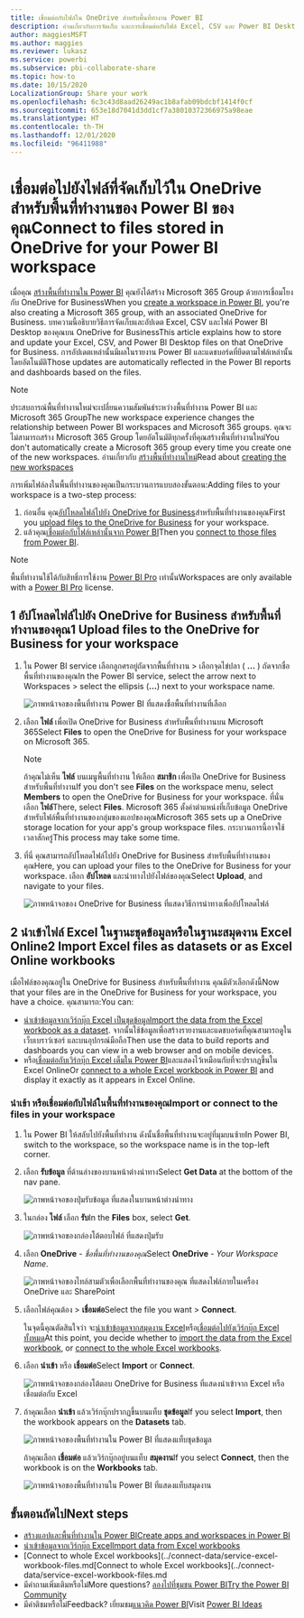 ```yaml
---
title: เชื่อมต่อกับไฟล์ใน OneDrive สำหรับพื้นที่ทำงาน Power BI
description: อ่านเกี่ยวกับการจัดเก็บ และการเชื่อมต่อกับไฟล์ Excel, CSV และ Power BI Desktop บน OneDrive สำหรับพื้นที่ทำงานของ Power BI
author: maggiesMSFT
ms.author: maggies
ms.reviewer: lukasz
ms.service: powerbi
ms.subservice: pbi-collaborate-share
ms.topic: how-to
ms.date: 10/15/2020
LocalizationGroup: Share your work
ms.openlocfilehash: 6c3c43d8aad26249ac1b8afab09bdcbf1414f0cf
ms.sourcegitcommit: 653e18d7041d3dd1cf7a38010372366975a98eae
ms.translationtype: HT
ms.contentlocale: th-TH
ms.lasthandoff: 12/01/2020
ms.locfileid: "96411988"
---
```

# <a name="connect-to-files-stored-in-onedrive-for-your-power-bi-workspace"></a><span data-ttu-id="61447-103">เชื่อมต่อไปยังไฟล์ที่จัดเก็บไว้ใน OneDrive สำหรับพื้นที่ทำงานของ Power BI ของคุณ</span><span class="sxs-lookup"><span data-stu-id="61447-103">Connect to files stored in OneDrive for your Power BI workspace</span></span>
<span data-ttu-id="61447-104">เมื่อคุณ [สร้างพื้นที่ทำงานใน Power BI](service-create-workspaces.md) คุณยังได้สร้าง Microsoft 365 Group ด้วยการเชื่อมโยงกับ OneDrive for Business</span><span class="sxs-lookup"><span data-stu-id="61447-104">When you [create a workspace in Power BI](service-create-workspaces.md), you're also creating a Microsoft 365 group, with an associated OneDrive for Business.</span></span> <span data-ttu-id="61447-105">บทความนี้อธิบายวิธีการจัดเก็บและอัปเดต Excel, CSV และไฟล์ Power BI Desktop ของคุณบน OneDrive for Business</span><span class="sxs-lookup"><span data-stu-id="61447-105">This article explains how to store and update your Excel, CSV, and Power BI Desktop files on that OneDrive for Business.</span></span> <span data-ttu-id="61447-106">การอัปเดตเหล่านั้นมีผลในรายงาน Power BI และแดชบอร์ดที่ยึดตามไฟล์เหล่านั้นโดยอัตโนมัติ</span><span class="sxs-lookup"><span data-stu-id="61447-106">Those updates are automatically reflected in the Power BI reports and dashboards based on the files.</span></span>

> [!NOTE]
> <span data-ttu-id="61447-107">ประสบการณ์พื้นที่ทำงานใหม่จะเปลี่ยนความสัมพันธ์ระหว่างพื้นที่ทำงาน Power BI และ Microsoft 365 Group</span><span class="sxs-lookup"><span data-stu-id="61447-107">The new workspace experience changes the relationship between Power BI workspaces and Microsoft 365 groups.</span></span> <span data-ttu-id="61447-108">คุณจะไม่สามารถสร้าง Microsoft 365 Group โดยอัตโนมัติทุกครั้งที่คุณสร้างพื้นที่ทำงานใหม่</span><span class="sxs-lookup"><span data-stu-id="61447-108">You don't automatically create a Microsoft 365 group every time you create one of the new workspaces.</span></span> <span data-ttu-id="61447-109">อ่านเกี่ยวกับ [สร้างพื้นที่ทำงานใหม่](service-create-the-new-workspaces.md)</span><span class="sxs-lookup"><span data-stu-id="61447-109">Read about [creating the new workspaces](service-create-the-new-workspaces.md)</span></span>

<span data-ttu-id="61447-110">การเพิ่มไฟล์ลงในพื้นที่ทำงานของคุณเป็นกระบวนการแบบสองขั้นตอน:</span><span class="sxs-lookup"><span data-stu-id="61447-110">Adding files to your workspace is a two-step process:</span></span> 

1. <span data-ttu-id="61447-111">ก่อนอื่น คุณ[อัปโหลดไฟล์ไปยัง OneDrive for Business](#1-upload-files-to-the-onedrive-for-business-for-your-workspace)สำหรับพื้นที่ทำงานของคุณ</span><span class="sxs-lookup"><span data-stu-id="61447-111">First you [upload files to the OneDrive for Business](#1-upload-files-to-the-onedrive-for-business-for-your-workspace) for your workspace.</span></span>
2. <span data-ttu-id="61447-112">แล้วคุณ[เชื่อมต่อกับไฟล์เหล่านั้นจาก Power BI](#2-import-excel-files-as-datasets-or-as-excel-online-workbooks)</span><span class="sxs-lookup"><span data-stu-id="61447-112">Then you [connect to those files from Power BI](#2-import-excel-files-as-datasets-or-as-excel-online-workbooks).</span></span>

> [!NOTE]
> <span data-ttu-id="61447-113">พื้นที่ทำงานใช้ได้กับสิทธิ์การใช้งาน [Power BI Pro](../fundamentals/service-features-license-type.md) เท่านั้น</span><span class="sxs-lookup"><span data-stu-id="61447-113">Workspaces are only available with a [Power BI Pro](../fundamentals/service-features-license-type.md) license.</span></span>
> 

## <a name="1-upload-files-to-the-onedrive-for-business-for-your-workspace"></a><span data-ttu-id="61447-114">1 อัปโหลดไฟล์ไปยัง OneDrive for Business สำหรับพื้นที่ทำงานของคุณ</span><span class="sxs-lookup"><span data-stu-id="61447-114">1 Upload files to the OneDrive for Business for your workspace</span></span>
1. <span data-ttu-id="61447-115">ใน Power BI service เลือกลูกศรอยู่ถัดจากพื้นที่ทำงาน > เลือกจุดไข่ปลา ( **...** ) ถัดจากชื่อพื้นที่ทำงานของคุณ</span><span class="sxs-lookup"><span data-stu-id="61447-115">In the Power BI service, select the arrow next to Workspaces > select the ellipsis (**…**) next to your workspace name.</span></span> 
   
   ![ภาพหน้าจอของพื้นที่ทำงาน Power BI ที่แสดงชื่อพื้นที่ทำงานที่เลือก](media/service-connect-to-files-in-app-workspace-onedrive-for-business/power-bi-app-ellipsis.png)
2. <span data-ttu-id="61447-117">เลือก **ไฟล์** เพื่อเปิด OneDrive for Business สำหรับพื้นที่ทำงานบน Microsoft 365</span><span class="sxs-lookup"><span data-stu-id="61447-117">Select **Files** to open the OneDrive for Business for your workspace on Microsoft 365.</span></span>
   
   > [!NOTE]
   > <span data-ttu-id="61447-118">ถ้าคุณไม่เห็น **ไฟล์** บนเมนูพื้นที่ทำงาน ให้เลือก **สมาชิก** เพื่อเปิด OneDrive for Business สำหรับพื้นที่ทำงาน</span><span class="sxs-lookup"><span data-stu-id="61447-118">If you don't see **Files** on the workspace menu, select **Members** to open the OneDrive for Business for your workspace.</span></span> <span data-ttu-id="61447-119">ที่นั่น เลือก **ไฟล์**</span><span class="sxs-lookup"><span data-stu-id="61447-119">There, select **Files**.</span></span> <span data-ttu-id="61447-120">Microsoft 365 ตั้งค่าตำแหน่งที่เก็บข้อมูล OneDrive สำหรับไฟล์พื้นที่ทำงานของกลุ่มของแอปของคุณ</span><span class="sxs-lookup"><span data-stu-id="61447-120">Microsoft 365 sets up a OneDrive storage location for your app's group workspace files.</span></span> <span data-ttu-id="61447-121">กระบวนการนี้อาจใช้เวลาสักครู่</span><span class="sxs-lookup"><span data-stu-id="61447-121">This process may take some time.</span></span>
   > 
   > 
3. <span data-ttu-id="61447-122">ที่นี่ คุณสามารถอัปโหลดไฟล์ไปยัง OneDrive for Business สำหรับพื้นที่ทำงานของคุณ</span><span class="sxs-lookup"><span data-stu-id="61447-122">Here, you can upload your files to the OneDrive for Business for your workspace.</span></span> <span data-ttu-id="61447-123">เลือก **อัปโหลด** และนำทางไปยังไฟล์ของคุณ</span><span class="sxs-lookup"><span data-stu-id="61447-123">Select **Upload**, and navigate to your files.</span></span>
   
   ![ภาพหน้าจอของ OneDrive for Business ที่แสดงวิธีการนำทางเพื่ออัปโหลดไฟล์](media/service-connect-to-files-in-app-workspace-onedrive-for-business/pbi_grpfilesonedrive.png)

## <a name="2-import-excel-files-as-datasets-or-as-excel-online-workbooks"></a><span data-ttu-id="61447-125">2 นำเข้าไฟล์ Excel ในฐานะชุดข้อมูลหรือในฐานะสมุดงาน Excel Online</span><span class="sxs-lookup"><span data-stu-id="61447-125">2 Import Excel files as datasets or as Excel Online workbooks</span></span>
<span data-ttu-id="61447-126">เมื่อไฟล์ของคุณอยู่ใน OneDrive for Business สำหรับพื้นที่ทำงาน คุณมีตัวเลือกดังนี้</span><span class="sxs-lookup"><span data-stu-id="61447-126">Now that your files are in the OneDrive for Business for your workspace, you have a choice.</span></span> <span data-ttu-id="61447-127">คุณสามารถ:</span><span class="sxs-lookup"><span data-stu-id="61447-127">You can:</span></span> 

* <span data-ttu-id="61447-128">[นำเข้าข้อมูลจากเวิร์กบุ๊ก Excel เป็นชุดข้อมูล](../connect-data/service-get-data-from-files.md)</span><span class="sxs-lookup"><span data-stu-id="61447-128">[Import the data from the Excel workbook as a dataset](../connect-data/service-get-data-from-files.md).</span></span> <span data-ttu-id="61447-129">จากนั้นใช้ข้อมูลเพื่อสร้างรายงานและแดชบอร์ดที่คุณสามารถดูในเว็บเบราว์เซอร์ และบนอุปกรณ์มือถือ</span><span class="sxs-lookup"><span data-stu-id="61447-129">Then use the data to build reports and dashboards you can view in a web browser and on mobile devices.</span></span>
* <span data-ttu-id="61447-130">หรือ[เชื่อมต่อกับเวิร์กบุ๊ก Excel เต็มใน Power BI](../connect-data/service-excel-workbook-files.md)และแสดงไว้เหมือนกับที่จะปรากฏขึ้นใน Excel Online</span><span class="sxs-lookup"><span data-stu-id="61447-130">Or [connect to a whole Excel workbook in Power BI](../connect-data/service-excel-workbook-files.md) and display it exactly as it appears in Excel Online.</span></span>

### <a name="import-or-connect-to-the-files-in-your-workspace"></a><span data-ttu-id="61447-131">นำเข้า หรือเชื่อมต่อกับไฟล์ในพื้นที่ทำงานของคุณ</span><span class="sxs-lookup"><span data-stu-id="61447-131">Import or connect to the files in your workspace</span></span>
1. <span data-ttu-id="61447-132">ใน Power BI ให้สลับไปยังพื้นที่ทำงาน ดังนั้นชื่อพื้นที่ทำงานจะอยู่ที่มุมบนซ้าย</span><span class="sxs-lookup"><span data-stu-id="61447-132">In Power BI, switch to the workspace, so the workspace name is in the top-left corner.</span></span> 
2. <span data-ttu-id="61447-133">เลือก **รับข้อมูล** ที่ด้านล่างของบานหน้าต่างนำทาง</span><span class="sxs-lookup"><span data-stu-id="61447-133">Select **Get Data** at the bottom of the nav pane.</span></span> 
   
   ![ภาพหน้าจอของปุ่มรับข้อมูล ที่แสดงในบานหน้าต่างนำทาง](media/service-connect-to-files-in-app-workspace-onedrive-for-business/power-bi-app-get-data-button.png)
3. <span data-ttu-id="61447-135">ในกล่อง **ไฟล์** เลือก **รับ**</span><span class="sxs-lookup"><span data-stu-id="61447-135">In the **Files** box, select **Get**.</span></span>
   
   ![ภาพหน้าจอของกล่องโต้ตอบไฟล์ ที่แสดงปุ่มรับ](media/service-connect-to-files-in-app-workspace-onedrive-for-business/pbi_getfiles.png)
4. <span data-ttu-id="61447-137">เลือก **OneDrive** - *ชื่อพื้นที่ทำงานของคุณ*</span><span class="sxs-lookup"><span data-stu-id="61447-137">Select **OneDrive** - *Your Workspace Name*.</span></span>
   
    ![ภาพหน้าจอของไทล์สามตัวเพื่อเลือกพื้นที่ทำงานของคุณ ที่แสดงไฟล์ภายในเครื่อง OneDrive และ SharePoint](media/service-connect-to-files-in-app-workspace-onedrive-for-business/pbi_grp_one_drive_shrpt.png)
5. <span data-ttu-id="61447-139">เลือกไฟล์คุณต้อง > **เชื่อมต่อ**</span><span class="sxs-lookup"><span data-stu-id="61447-139">Select the file you want > **Connect**.</span></span>
   
    <span data-ttu-id="61447-140">ในจุดนี้คุณตัดสินใจว่า จะ[นำเข้าข้อมูลจากสมุดงาน Excel](../connect-data/service-get-data-from-files.md)หรือ[เชื่อมต่อไปยังเวิร์กบุ๊ก Excel ทั้งหมด](../connect-data/service-excel-workbook-files.md)</span><span class="sxs-lookup"><span data-stu-id="61447-140">At this point, you decide whether to [import the data from the Excel workbook](../connect-data/service-get-data-from-files.md), or [connect to the whole Excel workbooks](../connect-data/service-excel-workbook-files.md).</span></span>
6. <span data-ttu-id="61447-141">เลือก **นำเข้า** หรือ **เชื่อมต่อ**</span><span class="sxs-lookup"><span data-stu-id="61447-141">Select **Import** or **Connect**.</span></span>
   
    ![ภาพหน้าจอของกล่องโต้ตอบ OneDrive for Business ที่แสดงนำเข้าจาก Excel หรือเชื่อมต่อกับ Excel](media/service-connect-to-files-in-app-workspace-onedrive-for-business/pbi_importexceldataorwholecrop.png)
7. <span data-ttu-id="61447-143">ถ้าคุณเลือก **นำเข้า** แล้วเวิร์กบุ๊กปรากฏขึ้นบนแท็บ **ชุดข้อมูล**</span><span class="sxs-lookup"><span data-stu-id="61447-143">If you select **Import**, then the workbook appears on the **Datasets** tab.</span></span> 
   
    ![ภาพหน้าจอของพื้นที่ทำงานใน Power BI ที่แสดงแท็บชุดข้อมูล](media/service-connect-to-files-in-app-workspace-onedrive-for-business/power-bi-app-excel-file-import.png)
   
    <span data-ttu-id="61447-145">ถ้าคุณเลือก **เชื่อมต่อ** แล้วเวิร์กบุ๊กอยู่บนแท็บ **สมุดงาน**</span><span class="sxs-lookup"><span data-stu-id="61447-145">If you select **Connect**, then the workbook is on the **Workbooks** tab.</span></span>
   
    ![ภาพหน้าจอของพื้นที่ทำงานใน Power BI ที่แสดงแท็บสมุดงาน](media/service-connect-to-files-in-app-workspace-onedrive-for-business/power-bi-app-excel-file-connect.png)

## <a name="next-steps"></a><span data-ttu-id="61447-147">ขั้นตอนถัดไป</span><span class="sxs-lookup"><span data-stu-id="61447-147">Next steps</span></span>
* [<span data-ttu-id="61447-148">สร้างแอปและพื้นที่ทำงานใน Power BI</span><span class="sxs-lookup"><span data-stu-id="61447-148">Create apps and workspaces in Power BI</span></span>](../collaborate-share/service-create-distribute-apps.md)
* [<span data-ttu-id="61447-149">นำเข้าข้อมูลจากเวิร์กบุ๊ก Excel</span><span class="sxs-lookup"><span data-stu-id="61447-149">Import data from Excel workbooks</span></span>](../connect-data/service-get-data-from-files.md)
* <span data-ttu-id="61447-150">[Connect to whole Excel workbooks](../connect-data/service-excel-workbook-files.md</span><span class="sxs-lookup"><span data-stu-id="61447-150">[Connect to whole Excel workbooks](../connect-data/service-excel-workbook-files.md</span></span>
* <span data-ttu-id="61447-151">มีคำถามเพิ่มเติมหรือไม่</span><span class="sxs-lookup"><span data-stu-id="61447-151">More questions?</span></span> [<span data-ttu-id="61447-152">ลองไปที่ชุมชน Power BI</span><span class="sxs-lookup"><span data-stu-id="61447-152">Try the Power BI Community</span></span>](https://community.powerbi.com/)
* <span data-ttu-id="61447-153">มีคำติชมหรือไม่</span><span class="sxs-lookup"><span data-stu-id="61447-153">Feedback?</span></span> <span data-ttu-id="61447-154">เยี่ยมชม[แนวคิด Power BI](https://ideas.powerbi.com/forums/265200-power-bi)</span><span class="sxs-lookup"><span data-stu-id="61447-154">Visit [Power BI Ideas](https://ideas.powerbi.com/forums/265200-power-bi)</span></span>
